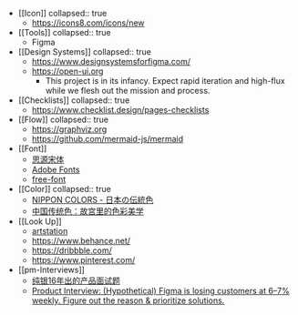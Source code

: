 - [[Icon]]
  collapsed:: true
	- https://icons8.com/icons/new
- [[Tools]]
  collapsed:: true
	- Figma
- [[Design Systems]]
  collapsed:: true
	- https://www.designsystemsforfigma.com/
	- https://open-ui.org
		- This project is in its infancy. Expect rapid iteration and high-flux while we flesh out the mission and process.
- [[Checklists]]
  collapsed:: true
	- https://www.checklist.design/pages-checklists
- [[Flow]]
  collapsed:: true
	- https://graphviz.org
	- https://github.com/mermaid-js/mermaid
- [[Font]]
	- [思源宋体](https://source.typekit.com/source-han-serif/cn/)
	- [Adobe Fonts](https://fonts.adobe.com/)
	- [free-font](https://github.com/wordshub/free-font)
- [[Color]]
  collapsed:: true
	- [NIPPON COLORS - 日本の伝統色](https://nipponcolors.com)
	- [中国传统色：故宫里的色彩美学](https://www.figma.com/file/x9kLqgsXH0i1DnHMtWvX9D/%E4%B8%AD%E5%9B%BD%E4%BC%A0%E7%BB%9F%E8%89%B2%EF%BC%9A%E6%95%85%E5%AE%AB%E9%87%8C%E7%9A%84%E8%89%B2%E5%BD%A9%E7%BE%8E%E5%AD%A6-(Community)?node-id=0%3A1)
- [[Look Up]]
	- [artstation](https://www.artstation.com/?sort_by=community)
	- https://www.behance.net/
	- https://dribbble.com/
	- https://www.pinterest.com/
- [[pm-Interviews]]
	- [纯银16年出的产品面试题](https://coffee.pmcaff.com/article/487940211717248/pmcaff?utm_source=forum)
	- [Product Interview: (Hypothetical) Figma is losing customers at 6–7% weekly. Figure out the reason & prioritize solutions.](https://bootcamp.uxdesign.cc/product-interview-rca-solution-design-question-figma-is-losing-customers-at-6-7-weekly-a9c1eb11a236)